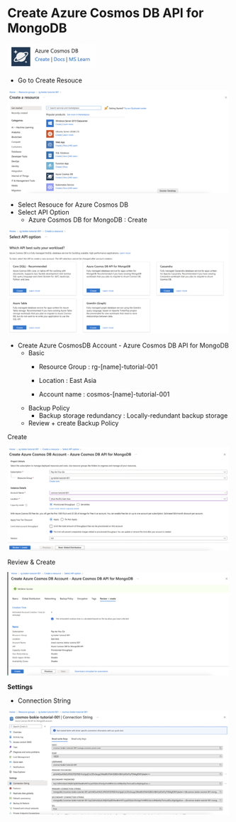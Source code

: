 # Create Azure Cosmos DB API for MongoDB

<img src="../images/15.png" alt="drawing" width="200"/>

- Go to Create Resouce

<img src="../images/3.png" alt="drawing" width="500"/>

- Select Resouce for Azure Cosmos DB
- Select API Option
  - Azure Cosmos DB for MongoDB : Create

<img src="../images/16.png" alt="drawing" width="500"/>

- Create Azure CosmosDB Account - Azure Cosmos DB API for MongoDB
  - Basic
    - Resource Group : rg-[name]-tutorial-001
    - Location : East Asia
  
    - Account name : cosmos-[name]-tutorial-001
  - Backup Policy 
    - Backup storage redundancy : Locally-redundant backup storage
  - Review + create
Backup Policy

Create

<img src="../images/17.png" alt="drawing" width="500"/>

Review & Create

<img src="../images/18.png" alt="drawing" width="500"/>


**Settings**
- Connection String

<img src="../images/19.png" alt="drawing" width="500"/>